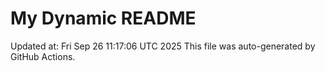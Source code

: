 # My Dynamic README
Updated at: Fri Sep 26 11:17:06 UTC 2025
This file was auto-generated by GitHub Actions.
